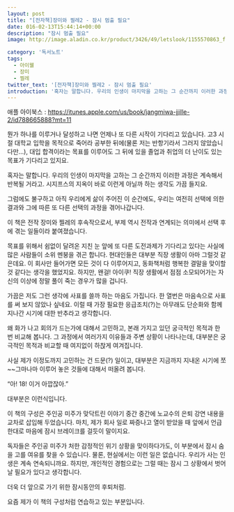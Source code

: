 ```yaml
---
layout: post
title: "[전자책]장미와 찔레2 - 잠시 멈출 필요"
date: 016-02-13T15:44:14+00:00
description: "잠시 멈출 필요"
image: http://image.aladin.co.kr/product/3426/49/letslook/1155570863_f.jpg

category: '독서노트'  
tags: 
  - 아이웰
  - 장미
  - 찔레
twitter_text: '[전자책]장미와 찔레2 - 잠시 멈출 필요'
introduction: '혹자는 말합니다. 우리의 인생이 마지막을 고하는 그 순간까지 이러한 과정은 계속해서 반복될 거라고. 시지프스의 지옥이 바로 이런게 아닐까 하는 생각도 가끔 들지요.'
---
```


애플 아이북스 : <https://itunes.apple.com/us/book/jangmiwa-jjille-2/id788665888?mt=11>

뭔가 하나를 이루거나 달성하고 나면 언제나 또 다른 시작이 기다리고 있습니다. 고3 시절 대학교 입학을 목적으로 죽어라 공부한 뒤에(물론 저는 반항기라서 그러지 않았습니다만&#8230;), 대입 합격이라는 목표를 이루어도 그 뒤에 있을 졸업과 취업의 더 난이도 있는 목표가 기다리고 있지요.

혹자는 말합니다. 우리의 인생이 마지막을 고하는 그 순간까지 이러한 과정은 계속해서 반복될 거라고. 시지프스의 지옥이 바로 이런게 아닐까 하는 생각도 가끔 들지요.

그럼에도 불구하고 아직 우리에게 삶이 주어진 이 순간에도, 우리는 여전히 선택에 의한 결과와 그에 따른 또 다른 선택의 과정을 겪어나갑니다.

이 책은 전작 장미와 찔레의 후속작으로서, 부제 역시 전작과 연계되는 의미에서 선택 후에 겪는 일들이라 붙여졌습니다.

목표를 위해서 쉼없이 달려온 지친 눈 앞에 또 다른 도전과제가 기다리고 있다는 사실에 많은 사람들이 소위 멘붕을 겪곤 합니다. 현대인들은 대부분 직장 생활이 아마 그럴것 같은데요. 이 회사만 들어가면 모든 것이 다 이루어지고, 동화책처럼 행복한 결말을 맞이할 것 같다는 생각을 했었지요. 하지만, 왠걸! 아이쿠! 직장 생활에서 점점 소모되어가는 자신의 이상에 정말 풀이 죽는 경우가 많을 겁니다.

가끔은 저도 그런 생각에 사표를 쓸까 하는 마음도 가집니다. 한 열번은 마음속으로 사표를 써 보지 않았나 싶네요. 이럴 때 가장 필요한 응급조치(?)는 아무래도 단순화와 함께 지나간 시기에 대한 반추라고 생각합니다.

왜 화가 나고 회의가 드는가에 대해서 고민하고, 본래 가지고 있던 궁극적인 목적과 한 번 비교해 봅니다. 그 과정에서 여러가지 이유들과 주변 상황이 나타나는데, 대부분은 궁극적인 목적과 비교할 때 여지없이 하찭게 여겨집니다.

사실 제가 이정도까지 고민하는 건 드문(?) 일이고, 대부분은 지금까지 지내온 시기에 쪼~~그마나마 이루어 놓은 것들에 대해서 떠올려 봅니다.

&#8220;아! 18! 이거 아깝잖아.&#8221;
  
대부분은 이런식입니다.

이 책의 구성은 주인공 미주가 맞닥트린 이야기 중간 중간에 노교수의 은퇴 강연 내용을 교차로 삽입해 두었습니다. 마치, 제가 회사 일로 짜증나고 열이 받았을 때 앞에서 언급한대로 마음에 잠시 브레이크를 걸듯이 말이지요.

독자들은 주인공 미주가 처한 감정적인 위기 상황을 맞이하다가도, 이 부분에서 잠시 숨을 고를 여유를 찾을 수 있습니다. 물론, 현실에서는 이런 일은 없습니다. 우리가 사는 인생은 계속 연속되니까요. 하지만, 개인적인 경험으로는 그럴 때는 잠시 그 상황에서 벗어날 필요가 있다고 생각합니다.

더욱 더 앞으로 가기 위한 잠시동안의 후퇴처럼.
  
요즘 제가 이 책의 구성처럼 연습하고 있는 부분입니다.